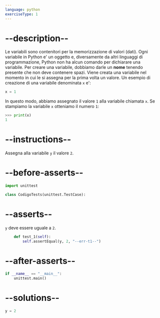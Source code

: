 ```yaml
---
language: python
exerciseType: 1
---
```


# --description--

Le variabili sono contenitori per la memorizzazione di valori (dati).
Ogni variabile in Python e' un oggetto e, diversamente da altri linguaggi di programmazione, Python non ha alcun comando per dichiarare una variabile.
Per creare una variabile, dobbiamo darle un **nome** tenendo presente che non deve contenere spazi.
Viene creata una variabile nel momento in cui le si assegna per la prima volta un valore.
Un esempio di creazione di una variabile denominata `x` e':
```python
x = 1
```
In questo modo, abbiamo assegnato il valore `1` alla variabile chiamata `x`.
Se stampiamo la variabile `x` otteniamo il numero `1`:
```python
>>> print(x)
1
```

# --instructions--

Assegna alla variabile `y` il valore `2`.

# --before-asserts--

```python
import unittest

class CodigoTests(unittest.TestCase):
```

# --asserts--

`y` deve essere uguale a `2`.

```python
    def test_1(self):
        self.assertEqual(y, 2, "--err-t1--")
```

# --after-asserts--

```python
if __name__ == "__main__":
    unittest.main()
```

# --solutions--

```python
y = 2
```

